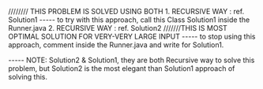 ////////
THIS PROBLEM IS SOLVED USING BOTH 
    1. RECURSIVE WAY : ref. Solution1
            ----- to try with this approach, call this Class Solution1 inside the Runner.java
    2. RECURSIVE WAY : ref. Solution2 ///////THIS IS MOST OPTIMAL SOLUTION FOR VERY-VERY LARGE INPUT
            ----- to stop using this approach, comment inside the Runner.java and write for Solution1.
            
            
   ----- NOTE: Solution2 & Solution1, they are both Recursive way to solve this problem,
               but Solution2 is the most elegant than Solution1 approach of solving this.